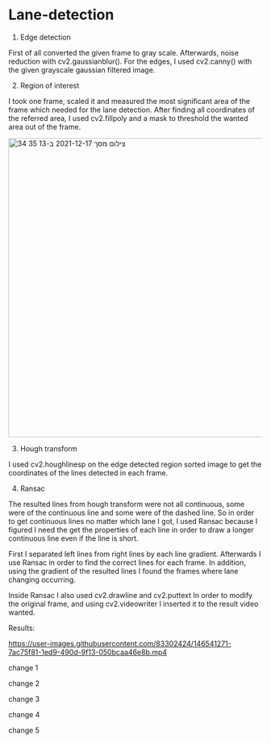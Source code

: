 # Lane-detection

1) Edge detection

First of all converted the given frame to gray scale.
Afterwards, noise reduction with cv2.gaussianblur().
For the edges, I used cv2.canny() with the given grayscale gaussian filtered image.

2) Region of interest

I took one frame, scaled it and measured the most significant area of the frame which needed for the lane detection. 
After finding all coordinates of the referred area, I used cv2.fillpoly and a mask to threshold the wanted area out of the frame.

<img width="594" alt="צילום מסך 2021-12-17 ב-13 35 34" src="https://user-images.githubusercontent.com/83302424/146539411-57542c87-ec63-4fb4-b781-e26d1c4688bd.png">


3) Hough transform

I used cv2.houghlinesp on the edge detected region sorted image to get the coordinates of the lines detected in each frame.
 
4) Ransac

The resulted lines from hough transform were not all continuous, some were of the continuous line and some were of the dashed line.
So in order to get continuous lines no matter which lane I got, I used Ransac because I figured I need the get the properties of each line in order to draw a longer
continuous line even if the line is short.

First I separated left lines from right lines by each line gradient.
Afterwards I use Ransac in order to find the correct lines for each frame.
In addition, using the gradient of the resulted lines I found the frames where lane changing occurring.

Inside Ransac I also used cv2.drawline and cv2.puttext In order to modify the original frame, and using cv2.videowriter I inserted it to the result video wanted.


Results:


https://user-images.githubusercontent.com/83302424/146541271-7ac75f81-1ed9-490d-9f13-050bcaa46e8b.mp4

change 1

change 2

change 3

change 4

change 5
